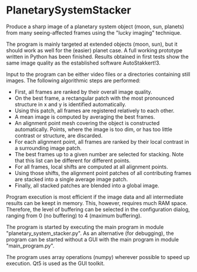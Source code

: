 # PlanetarySystemStacker
Produce a sharp image of a planetary system object (moon, sun, planets) from many seeing-affected frames using the "lucky imaging" technique.

The program is mainly targeted at extended objects (moon, sun), but it should work as well for the (easier) planet case. A full working prototype written in Python has been finished. Results obtained in first tests show the same image quality as the established software AutoStakkert!3.

Input to the program can be either video files or a directories containing still images. The following algorithmic steps are performed:

* First, all frames are ranked by their overall image quality.
* On the best frame, a rectangular patch with the most pronounced structure in x and y is identified automatically.
* Using this patch, all frames are registered relatively to each other.
* A mean image is computed by averaging the best frames.
* An alignment point mesh covering the object is constructed automatically. Points, where the image is too dim, or has too little contrast or structure, are discarded.
* For each alignment point, all frames are ranked by their local contrast in a surrounding image patch.
* The best frames up to a given number are selected for stacking. Note that this list can be different for different points.
* For all frames, local shifts are computed at all alignment points.
* Using those shifts, the alignment point patches of all contributing frames are stacked into a single average image patch.
* Finally, all stacked patches are blended into a global image.

Program execution is most efficient if the image data and all intermediate results can be keept in memory. This, however, requires much RAM space. Therefore, the level of buffering can be selected in the configuration dialog, ranging from 0 (no buffering) to 4 (maximum buffering).

The program is started by executing the main program in module "planetary_system_stacker.py". As an alternative (for debugging),
the program can be started without a GUI with the main program in module "main_program.py".

The program uses array operations (numpy) wherever possible to speed up execution. Qt5 is used as the GUI toolkit.